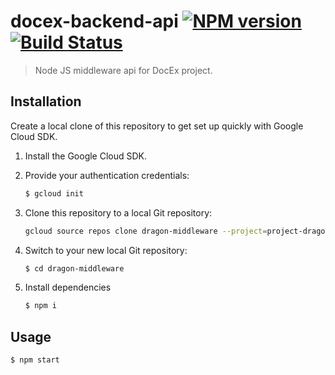 # docex-backend-api [![NPM version](https://badge.fury.io/js/backend-api.svg)](https://npmjs.org/package/backend-api) [![Build Status](https://travis-ci.org/p/backend-api.svg?branch=master)](https://travis-ci.org/p/backend-api)

> Node JS middleware api for DocEx project.

## Installation
Create a local clone of this repository to get set up quickly with Google Cloud SDK.

1. Install the Google Cloud SDK.
2. Provide your authentication credentials:

    ```sh
    $ gcloud init
    ```
3. Clone this repository to a local Git repository:
    
    ```sh
    gcloud source repos clone dragon-middleware --project=project-dragon-2019
    ```
4. Switch to your new local Git repository:

    ```sh
    $ cd dragon-middleware
    ```
5. Install dependencies

    ```sh
    $ npm i
    ```

## Usage

```sh
$ npm start
```